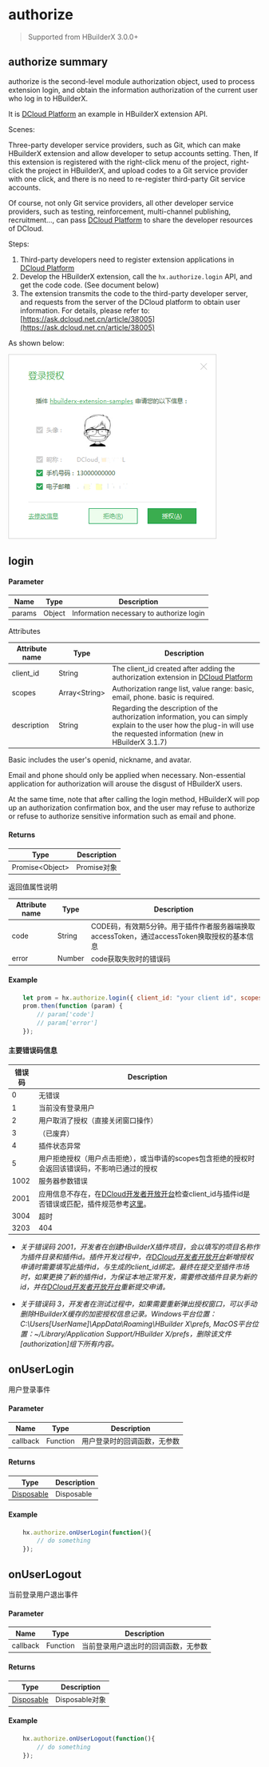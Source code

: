 # authorize

> Supported from HBuilderX 3.0.0+

## authorize summary
authorize is the second-level module authorization object, used to process extension login, and obtain the information authorization of the current user who log in to HBuilderX.

It is [DCloud Platform](https://open.dcloud.net.cn/) an example in HBuilderX extension API.

Scenes:

Three-party developer service providers, such as Git, which can make HBuilderX extension and allow developer to setup accounts setting. Then, If this extension is registered with the right-click menu of the project, right-click the project in HBuilderX, and upload codes to a Git service provider with one click, and there is no need to re-register third-party Git service accounts.

Of course, not only Git service providers, all other developer service providers, such as testing, reinforcement, multi-channel publishing, recruitment..., can pass [DCloud Platform](https://open.dcloud.net.cn/) to share the developer resources of DCloud.

Steps:

1. Third-party developers need to register extension applications in [DCloud Platform](https://open.dcloud.net.cn/)
2. Develop the HBuilderX extension, call the `hx.authorize.login` API, and get the code code. (See document below)
3. The extension transmits the code to the third-party developer server, and requests from the server of the DCloud platform to obtain user information. For details, please refer to: [https://ask.dcloud.net.cn/article/38005](https://ask.dcloud.net.cn/article/38005)

As shown below:

<img src = "/static/snapshots/Plug-in-development/authorize.png" />

## login

#### Parameter

|Name	|Type	|Description			|
|--			|--			|--				|
|params		| Object	|Information necessary to authorize login|

Attributes

|Attribute name		|Type	|Description									|
|--			|--			|--										|
|client_id |String		|  The client_id created after adding the authorization extension in [DCloud Platform](https://open.dcloud.net.cn/) |
|scopes |Array&lt;String&gt;		| Authorization range list, value range: basic, email, phone. basic is required.|
|description | String	| Regarding the description of the authorization information, you can simply explain to the user how the plug-in will use the requested information (new in HBuilderX 3.1.7) |

Basic includes the user's openid, nickname, and avatar.

Email and phone should only be applied when necessary. Non-essential application for authorization will arouse the disgust of HBuilderX users.

At the same time, note that after calling the login method, HBuilderX will pop up an authorization confirmation box, and the user may refuse to authorize or refuse to authorize sensitive information such as email and phone.

#### Returns

|Type								|Description			|
|--												|--				|
|Promise&lt;Object&gt;	| Promise对象	|

返回值属性说明

|Attribute name		|Type	|Description									|
|--			|--			|--										|
|code |String		| CODE码，有效期5分钟。用于插件作者服务器端换取accessToken，通过accessToken换取授权的基本信息 |
|error |Number		| code获取失败时的错误码 |

#### Example
``` javascript
    let prom = hx.authorize.login({ client_id: "your client id", scopes: ['basic', 'email','phone'], description: "for test"});
    prom.then(function (param) {
		// param['code']
		// param['error']
	});
```

#### 主要错误码信息

|错误码		| Description									|
|--			|--										|
|0	| 无错误 |
|1	| 当前没有登录用户 |
|2	| 用户取消了授权（直接关闭窗口操作） |
|3 	| （已废弃） |
|4	| 插件状态异常 |
|5	| 用户拒绝授权（用户点击拒绝），或当申请的scopes包含拒绝的授权时会返回该错误码，不影响已通过的授权 |
|1002	| 服务器参数错误 |
|2001	| 应用信息不存在，在[DCloud开发者开放开台](https://open.dcloud.net.cn/)检查client_id与插件id是否错误或匹配，插件规范参考[这里](/ExtensionDocs/manifest)。|
|3004	| 超时 |
|3203	| 404 |

- *关于错误码 2001，开发者在创建HBuilderX插件项目，会以填写的项目名称作为插件目录和插件id。插件开发过程中，在[DCloud开发者开放开台](https://open.dcloud.net.cn/)新增授权申请时需要填写此插件id，与生成的client_id绑定。最终在提交至插件市场时，如果更换了新的插件id，为保证本地正常开发，需要修改插件目录为新的id，并在[DCloud开发者开放开台](https://open.dcloud.net.cn/)重新提交申请。*

- *关于错误码 3，开发者在测试过程中，如果需要重新弹出授权窗口，可以手动删除HBuilderX缓存的加密授权信息记录。Windows平台位置：C:\Users\[UserName]\AppData\Roaming\HBuilder X\prefs, MacOS平台位置：~/Library/Application Support/HBuilder X/prefs，删除该文件[authorization]组下所有内容。*


## onUserLogin
用户登录事件

#### Parameter

|Name	|Type	|Description			|
|--			|--			|--				|
|callback		|Function		|用户登录时的回调函数，无参数|

#### Returns

|Type|Description			|
|--				|--				|
|[Disposable](#Disposable)	| Disposable	|


#### Example
``` javascript
    hx.authorize.onUserLogin(function(){
        // do something
    });
```

## onUserLogout
当前登录用户退出事件

#### Parameter

|Name	|Type	|Description			|
|--			|--			|--				|
|callback		|Function		|当前登录用户退出时的回调函数，无参数|

#### Returns

|Type	|Description			|
|--			|--				|
|[Disposable](#Disposable)	| Disposable对象	|

#### Example
``` javascript
    hx.authorize.onUserLogout(function(){
        // do something
    });
```
